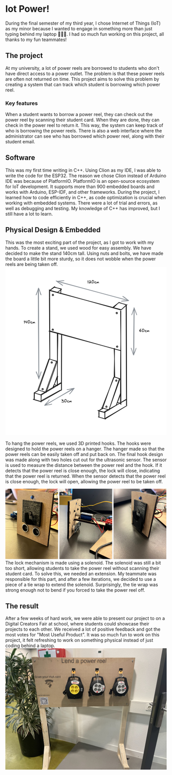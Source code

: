 # Iot Power!

During the final semester of my third year, I chose Internet of Things (IoT) as my minor because I wanted to engage
in something more than just typing behind my laptop 👩🏻‍💻. I had so much fun working on this project, all thanks to my
fun teammates!

## The project

At my university, a lot of power reels are borrowed to students who don't have direct access to a power outlet.
The problem is that these power reels are often not returned on time. This project aims to solve this problem
by creating a system that can track which student is borrowing which power reel.

### Key features

When a student wants to borrow a power reel,
they can check out the power reel by scanning their student card. When they are done, they can check in the power reel
to return it. This way, the system can keep track of who is borrowing the power reels. There is also a web interface
where the administrator can see who has borrowed which power reel, along with their student email.

## Software

This was my first time writing in C++. Using Clion as my IDE, I was able to write the code for the ESP32.
The reason we chose Clion instead of Arduino IDE was because of PlatformIO. PlatformIO is an open-source ecosystem for
IoT development. It supports more than 900 embedded boards and works with Arduino, ESP-IDF, and other frameworks.
During the project, I learned how to code efficiently in C++, as code optimization is crucial when working with embedded
systems. There were a lot of trial and errors, as well as debugging and testing. My knowledge of C++ has improved,
but I still have a lot to learn.

## Physical Design & Embedded
This was the most exciting part of the project, as I got to work with my hands. To create a stand, we used wood for easy assembly. We have decided to make the stand 140cm tall. Using nuts and bolts,
we have made the board a little bit more sturdy, so it does not wobble when the power reels are being taken off.
![](../../static/img/docs/iot-power/stand-v3.png)

To hang the power reels, we used 3D printed hooks. The hooks were designed to hold the power reels on a hanger. The
hanger made so that the power reels can be easily taken off and put back on. The final hook design was made along with
two holes
cut out for the ultrasonic sensor. The sensor is used to measure the distance between the power reel and the hook. If it
detects that the power reel is close enough, the lock will close, indicating that the power reel is returned. When
the sensor detects that the power reel is close enough, the lock will open, allowing the power reel to be taken off.

![](../../static/img/docs/iot-power/hook-casing.png)
The lock mechanism is made using a solenoid. The solenoid was still a bit too short, allowing students to take the power
reel
without scanning their student card. To solve this, we needed an extension. My teammate was responsible for this part,
and
after a few iterations, we decided to use a piece of a tie wrap to extend the solenoid. Surprisingly, the tie wrap was
strong enough not to bend if you forced to take the power reel off.

## The result
After a few weeks of hard work, we were able to present our project to on a Digital Creators Fair at school, where
students could showcase their projects to each other. We received a lot of positive feedback and got the most 
votes for "Most Useful Product". It was so much fun to work on this project, it felt refreshing to work on something
physical instead of just coding behind a laptop.
![](../../static/img/docs/iot-power/result.jpeg)
